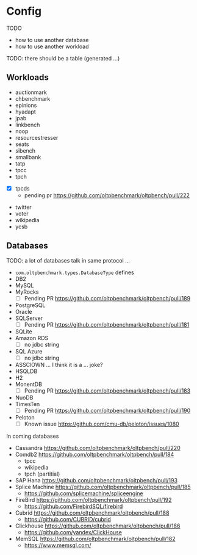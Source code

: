 # Config

TODO

- how to use another database
- how to use another workload

TODO: there should be a table (generated ...)

## Workloads

- auctionmark
- chbenchmark
- epinions
- hyadapt
- jpab
- linkbench
- noop
- resourcestresser
- seats
- sibench
- smallbank
- tatp
- tpcc
- tpch
- [x] tpcds
  - pending pr https://github.com/oltpbenchmark/oltpbench/pull/222
- twitter
- voter
- wikipedia
- ycsb

## Databases

TODO: a lot of databases talk in same protocol ...

- `com.oltpbenchmark.types.DatabaseType` defines 
- DB2
- MySQL
- MyRocks
  - [ ] Pending PR https://github.com/oltpbenchmark/oltpbench/pull/189
- PostgreSQL
- Oracle
- SQLServer
  - [ ] Pending PR https://github.com/oltpbenchmark/oltpbench/pull/181
- SQLite
- Amazon RDS
  - [ ] no jdbc string
- SQL Azure 
  - [ ] no jdbc string
- ASSClOWN ... I think it is a ... joke?
- HSQLDB
- H2
- MonentDB
  - [ ] Pending PR https://github.com/oltpbenchmark/oltpbench/pull/183
- NuoDB
- TimesTen
  - [ ] Pending PR https://github.com/oltpbenchmark/oltpbench/pull/190
- Peloton
  - [ ] Known issue https://github.com/cmu-db/peloton/issues/1080
  
In coming databases

- Cassandra https://github.com/oltpbenchmark/oltpbench/pull/220
- Comdb2 https://github.com/oltpbenchmark/oltpbench/pull/184
  - tpcc
  - wikipedia
  - tpch (partitial)
- SAP Hana https://github.com/oltpbenchmark/oltpbench/pull/193
- Splice Machine https://github.com/oltpbenchmark/oltpbench/pull/185
  - https://github.com/splicemachine/spliceengine
- FireBird https://github.com/oltpbenchmark/oltpbench/pull/192
  - https://github.com/FirebirdSQL/firebird
- Cubrid https://github.com/oltpbenchmark/oltpbench/pull/188
  - https://github.com/CUBRID/cubrid
- Clickhouse https://github.com/oltpbenchmark/oltpbench/pull/186
  - https://github.com/yandex/ClickHouse
- MemSQL https://github.com/oltpbenchmark/oltpbench/pull/182
  - https://www.memsql.com/